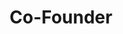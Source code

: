 ---
name: 'Bryony Gomez-Palacio'
firstname: 'Bryony'
title: 'Co-Founder'
company: 'UnderConsideration'
image: 'assets/images/speakers/bryony-gomez-palacio.jpg'
social:
  - name: 'instagram'
    famod: ''
    url: 'https://www.instagram.com/bryonygp/'
  - name: 'twitter'
    famod: ''
    url: 'https://www.twitter.com/bryonygp'
  - name: 'facebook'
    famod: ''
    url: 'https://www.facebook.com/bryonygp/'
  - name: link
    famod: ''
    url: 'https://underconsideration.com/'
---